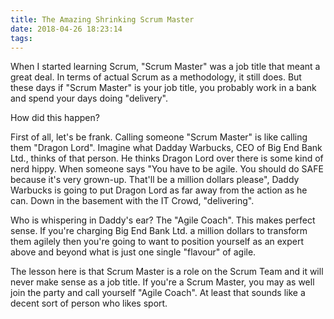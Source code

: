 ```yaml
---
title: The Amazing Shrinking Scrum Master
date: 2018-04-26 18:23:14
tags:
---
```


When I started learning Scrum, "Scrum Master" was a job title that meant a great deal. In terms of actual Scrum as a methodology, it still does. But these days if "Scrum Master" is your job title, you probably work in a bank and spend your days doing "delivery".

How did this happen?

First of all, let's be frank. Calling someone "Scrum Master" is like calling them "Dragon Lord". Imagine what Dadday Warbucks, CEO of Big End Bank Ltd., thinks of that person. He thinks Dragon Lord over there is some kind of nerd hippy. When someone says "You have to be agile. You should do SAFE because it's very grown-up. That'll be a million dollars please", Daddy Warbucks is going to put Dragon Lord as far away from the action as he can. Down in the basement with the IT Crowd, "delivering".

Who is whispering in Daddy's ear? The "Agile Coach". This makes perfect sense. If you're charging Big End Bank Ltd. a million dollars to transform them agilely then you're going to want to position yourself as an expert above and beyond what is just one single "flavour" of agile.

The lesson here is that Scrum Master is a role on the Scrum Team and it will never make sense as a job title. If you're a Scrum Master, you may as well join the party and call yourself "Agile Coach". At least that sounds like a decent sort of person who likes sport.
